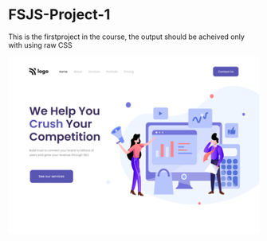 # FSJS-Project-1

This is the firstproject in the course, the output should be acheived only with using raw CSS


![](./output.png)
